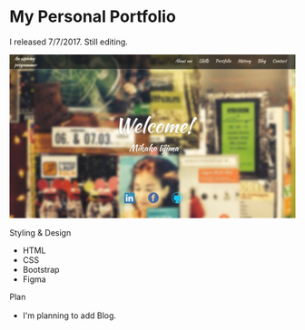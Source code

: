 # My Personal Portfolio
I released 7/7/2017. Still editing.

[![N|Solid](picture/Capture.PNG)](https://mikakokeshi.github.io/)


 Styling & Design
  - HTML
  - CSS
  - Bootstrap
  - Figma
 
  Plan
  - I'm planning to add Blog.
  　
  
  

  
  
  
  
  
  

